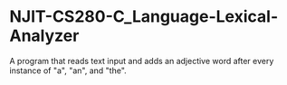 # NJIT-CS280-C_Language-Lexical-Analyzer

A program that reads text input and adds an adjective word after every instance of "a", "an", and "the".
